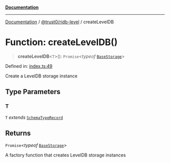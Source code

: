 [**Documentation**](../../../README.md)

***

[Documentation](../../../README.md) / [@trust0/ridb-level](../README.md) / createLevelDB

# Function: createLevelDB()

> **createLevelDB**\<`T`\>(): `Promise`\<*typeof* [`BaseStorage`](https://github.com/trust0-project/RIDB/blob/main/docs/%40trust0/ridb-core/classes/BaseStorage.md)\>

Defined in: [index.ts:49](https://github.com/trust0-project/RIDB/blob/fd017f2e0578962e0d9df7c0cd44b9caf140ad3b/packages/ridb-level/src/index.ts#L49)

Create a LevelDB storage instance

## Type Parameters

### T

`T` *extends* [`SchemaTypeRecord`](https://github.com/trust0-project/RIDB/blob/main/docs/%40trust0/ridb-core/type-aliases/SchemaTypeRecord.md)

## Returns

`Promise`\<*typeof* [`BaseStorage`](https://github.com/trust0-project/RIDB/blob/main/docs/%40trust0/ridb-core/classes/BaseStorage.md)\>

A factory function that creates LevelDB storage instances
